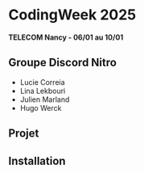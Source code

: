 # CodingWeek 2025
**TELECOM Nancy - 06/01 au 10/01**

## Groupe **Discord Nitro** 
- Lucie Correia
- Lina Lekbouri
- Julien Marland
- Hugo Werck

## Projet

 
## Installation
